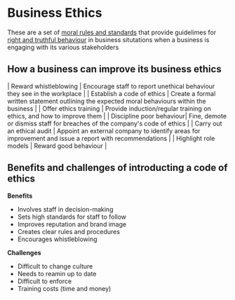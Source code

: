 # Business Ethics
These are a set of <u>moral rules and standards</u> that provide guidelimes for <u>right and truthful behaviour</u> in business situtations when a business is engaging with its various stakeholders

## How a business can improve its business ethics

| Reward whistleblowing | Encourage staff to report unethical behaviour they see in the workplace |
| Establish a code of ethics | Create a formal written statement outlining the expected moral behaviours within the business |
| Offer ethics training | Provide induction/regular training on ethics, and how to improve them |
| Discipline poor behaviour| Fine, demote or dismiss staff for breaches of the company's code of ethics |
| Carry out an ethical audit | Appoint an external company to identify areas for improvement and issue a report with recommendations |
| Highlight role models | Reward good behaviour |

## Benefits and challenges of introducting a code of ethics

**Benefits**
- Involves staff in decision-making
- Sets high standards for staff to follow
- Improves reputation and brand image
- Creates clear rules and procedures
- Encourages whistleblowing

**Challenges**
- Difficult to change culture
- Needs to reamin up to date
- Difficult to enforce
- Training costs (time and money)
